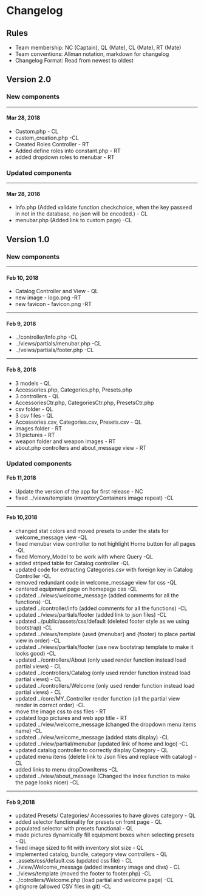 # Changelog

## Rules

* Team membership:  NC (Captain), QL (Mate), CL (Mate), RT (Mate)
* Team conventions: Allman notation, markdown for changelog  
* Changelog Format: Read from newest to oldest

## Version 2.0

### New components
-------------------------------------------------------------------------------------------------
#### Mar 28, 2018
* Custom.php - CL
* custom_creation.php -CL
* Created Roles Controller - RT 
* Added define roles into constant.php - RT 
* added dropdown roles to menubar - RT

### Updated components
-------------------------------------------------------------------------------------------------
#### Mar 28, 2018
* Info.php (Added validate function checkchoice, when the key passeed in not in the database, no json will be encoded.) - CL
* menubar.php (Added link to custom page) -CL
## Version 1.0

### New components
-------------------------------------------------------------------------------------------------
#### Feb 10, 2018
* Catalog Controller and View - QL
* new image - logo.png -RT
* new favicon - favicon.png -RT
-------------------------------------------------------------------------------------------------
#### Feb 9, 2018
* ../controller/Info.php -CL
* ../views/partials/menubar.php -CL
* ../veiws/partials/footer.php -CL
-------------------------------------------------------------------------------------------------
#### Feb 8, 2018
* 3 models - QL
* Accessories.php, Categories.php, Presets.php
* 3 controllers - QL
* AccessoriesCtr.php, CategoriesCtr.php, PresetsCtr.php
* csv folder - QL
* 3 csv files - QL
* Accessories.csv, Categories.csv, Presets.csv - QL
* images folder - RT
* 31 pictures - RT
* weapon folder and weapon images - RT
* about.php controllers and about_message view - RT

### Updated components
#### Feb 11,2018
* Update the version of the app for first release - NC
* fixed ../views/template (inventoryContainers image repeat) -CL
-------------------------------------------------------------------------------------------------
#### Feb 10,2018
* changed stat colors and moved presets to under the stats for welcome_message view -QL
* fixed menubar view controller to not highlight Home button for all pages -QL
* fixed Memory_Model to be work with where Query -QL
* added striped table for Catalog controller -QL
* updated code for extracting Categories.csv with foreign key in Catalog Controller -QL
* removed redundant code in welcome_message view for css -QL
* centered equipment page on homepage css -QL
* updated ../views/welcome_message (added comments for all the functions) -CL
* updated ../controller/info (added comments for all the functions) -CL
* updated ../views/partials/footer (added link to json files) -CL
* updated ../public/assets/css/default (deleted footer style as we using bootstrap) -CL
* updated ../views/template (used {menubar} and {footer} to place partial view in order) -CL
* updated ../views/partials/footer (use new bootstrap template to make it looks good) -CL
* updated ../controllers/About (only used render function instead load partial views) - CL
* updated ../controllers/Catalog (only used render function instead load partial views) - CL
* updated ../controllers/Welcome (only used render function instead load partial views) - CL
* updated ../core/MY_Controller render function (all the partial view render in correct order) -CL
* move the image css to css files - RT
* updated logo pictures and web app title - RT
* updated ../view/welcome_message (changed the dropdown menu items name) -CL
* updated ../view/welcome_message (added stats display) -CL
* updated ../view/partial/menubar (updated link of home and logo) -CL
* updated catalog controller to correctly display Category - QL
* updated menu items (delete link to Json files and replace with catalog) -CL
* added links to menu dropDownItems -CL
* updated ../view/about_message (Changed the index function to make the page looks nicer) -CL
-------------------------------------------------------------------------------------------------
#### Feb 9,2018
* updated Presets/ Categories/ Accessories to have gloves category - QL
* added selector functionality for presets on front page - QL
* populated selector with presets functional - QL
* made pictures dynamically fill equipment boxes when selecting presets - QL
* fixed image sized to fit with inventory slot size - QL
* implemented catalog, bundle, category view controllers - QL
* ..assets/css/default.css (updated css file) - CL
* ../view/Welcome_message (added invantory image and divs) - CL
* ../views/template (moved the footer to footer.php) -CL
* ../cotrollers/Welcome.php (load partial and welcome page) -CL
* gitignore (allowed CSV files in git) -CL

